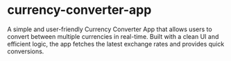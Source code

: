 # currency-converter-app
A simple and user-friendly Currency Converter App that allows users to convert between multiple currencies in real-time. Built with a clean UI and efficient logic, the app fetches the latest exchange rates and provides quick conversions.
